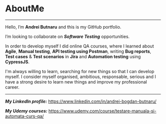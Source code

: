 # AboutMe

---------------

Hello, I’m **Andrei Butnaru** and this is my GitHub portfolio.

I’m looking to collaborate on ***Software Testing*** opportunities.

In order to develop myself I did online QA courses, where I learned about **Agile**, **Manual testing**, **API testing using Postman**, writing **Bug reports**, **Test cases** & **Test scenarios** in **Jira** and **Automation testing** using **CypressJS**.

I'm always willing to learn, searching for new things so that I can develop myself. I consider myself organised, ambitious, responsable, serious and I have a strong desire to learn new things and improve my professional career.

-----------------

***My LinkedIn profile:*** https://www.linkedin.com/in/andrei-bogdan-butnaru/

***My Udemy courses:*** https://www.udemy.com/course/testare-manuala-si-automata-curs-qa/

